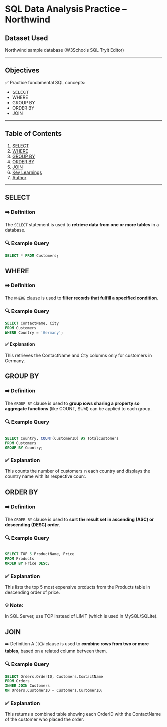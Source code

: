 # SQL Data Analysis Practice – Northwind

## Dataset Used
Northwind sample database (W3Schools SQL Tryit Editor)

---

## Objectives
✅ Practice fundamental SQL concepts:
- SELECT
- WHERE
- GROUP BY
- ORDER BY
- JOIN

---

## Table of Contents
1. [SELECT](#select)
2. [WHERE](#where)
3. [GROUP BY](#group-by)
4. [ORDER BY](#order-by)
5. [JOIN](#join)
6. [Key Learnings](#key-learnings)
7. [Author](#author)

---

## SELECT

### ➡️ Definition
The `SELECT` statement is used to **retrieve data from one or more tables** in a database.

### 🔍 Example Query

```sql
SELECT * FROM Customers;
```

## WHERE
### ➡️ Definition
The `WHERE` clause is used to **filter records that fulfill a specified condition**.

### 🔍 Example Query

```sql
SELECT ContactName, City 
FROM Customers
WHERE Country = 'Germany';
```

#### ✅ Explanation 
This retrieves the ContactName and City columns only for customers in Germany.


## GROUP BY
### ➡️ Definition
The `GROUP BY` clause is used to **group rows sharing a property so aggregate functions** (like COUNT, SUM) can be applied to each group.

### 🔍 Example Query
```sql

SELECT Country, COUNT(CustomerID) AS TotalCustomers
FROM Customers
GROUP BY Country;
```

### ✅ Explanation
This counts the number of customers in each country and displays the country name with its respective count.


## ORDER BY
### ➡️ Definition
The `ORDER BY` clause is used to **sort the result set in ascending (ASC) or descending (DESC) order**.

### 🔍 Example Query
```sql

SELECT TOP 5 ProductName, Price
FROM Products
ORDER BY Price DESC;
```

### ✅ Explanation
This lists the top 5 most expensive products from the Products table in descending order of price.

### 💡 Note:
In SQL Server, use TOP instead of LIMIT (which is used in MySQL/SQLite).


## JOIN
➡️ Definition
A `JOIN` clause is used to **combine rows from two or more tables**, based on a related column between them.

### 🔍 Example Query

```sql
SELECT Orders.OrderID, Customers.ContactName
FROM Orders
INNER JOIN Customers
ON Orders.CustomerID = Customers.CustomerID;
```

### ✅ Explanation
This returns a combined table showing each OrderID with the ContactName of the customer who placed the order.
